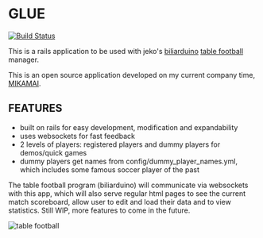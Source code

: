 # GLUE

[![Build Status](https://secure.travis-ci.org/spaghetticode/glue.png)](http://travis-ci.org/spaghetticode/glue)

This is a rails application to be used with jeko's [biliarduino](https://github.com/amicojeko/biliarduino) [table football](http://en.wikipedia.org/wiki/Table_football) manager.

This is an open source application developed on my current company time, [MIKAMAI](https://www.mikamai.com/).

## FEATURES

* built on rails for easy development, modification and expandability
* uses websockets for fast feedback
* 2 levels of players: registered players and dummy players for demos/quick games
* dummy players get names from config/dummy_player_names.yml, which includes some famous soccer player of the past

The table football program (biliarduino) will communicate via websockets with this app, which will also serve regular html pages to see the current match scoreboard, allow user to edit and load their data and to view statistics. Still WIP, more features to come in the future.

![table football](http://upload.wikimedia.org/wikipedia/commons/thumb/c/c8/Baby_foot_artlibre_jnl.jpg/450px-Baby_foot_artlibre_jnl.jpg)
